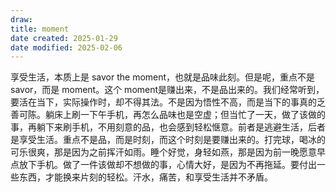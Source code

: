 ```yaml
---
draw:
title: moment
date created: 2025-01-29
date modified: 2025-02-06
---
```


享受生活，本质上是 savor the moment，也就是品味此刻。但是呢，重点不是 savor，而是 moment。这个 moment是赚出来，不是品出来的。我们经常听到，要活在当下，实际操作时，却不得其法。不是因为悟性不高，而是当下的事真的乏善可陈。躺床上刷一下午手机，再怎么品味也是空虚；但当忙了一天，做了该做的事，再躺下来刷手机，不用刻意的品，也会感到轻松惬意。前者是逃避生活，后者是享受生活。重点不是品，而是时刻，而这个时刻是要赚出来的。打完球，喝冰的可乐很爽，那是因为之前挥汗如雨。睡个好觉，身轻如燕，那是因为前一晚愿意早点放下手机。做了一件该做却不想做的事，心情大好，是因为不再拖延。要付出一些东西，才能换来片刻的轻松。汗水，痛苦，和享受生活并不矛盾。
